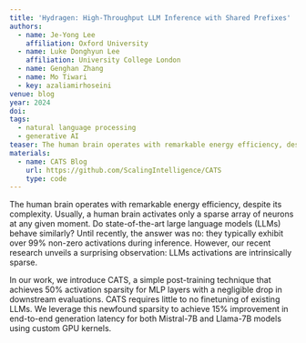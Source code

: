```yaml
---
title: 'Hydragen: High-Throughput LLM Inference with Shared Prefixes'
authors:
  - name: Je-Yong Lee
    affiliation: Oxford University
  - name: Luke Donghyun Lee
    affiliation: University College London
  - name: Genghan Zhang
  - name: Mo Tiwari
  - key: azaliamirhoseini
venue: blog
year: 2024
doi: 
tags:
  - natural language processing
  - generative AI
teaser: The human brain operates with remarkable energy efficiency, despite its complexity. Usually, a human brain activates only a sparse array of neurons at any given moment. Do state-of-the-art large language models (LLMs) behave similarly? Until recently, the answer was no. They typically exhibit over 99% non-zero activations during inference. However, our recent research unveils a surprising observation, LLMs activations are intrinsically sparse.
materials:
  - name: CATS Blog
    url: https://github.com/ScalingIntelligence/CATS
    type: code
---
```

The human brain operates with remarkable energy efficiency, despite its complexity. Usually, a human brain activates only a sparse array of neurons at any given moment. Do state-of-the-art large language models (LLMs) behave similarly? Until recently, the answer was no: they typically exhibit over 99% non-zero activations during inference. However, our recent research unveils a surprising observation: LLMs activations are intrinsically sparse.

In our work, we introduce CATS, a simple post-training technique that achieves 50% activation sparsity for MLP layers with a negligible drop in downstream evaluations. CATS requires little to no finetuning of existing LLMs. We leverage this newfound sparsity to achieve 15% improvement in end-to-end generation latency for both Mistral-7B and Llama-7B models using custom GPU kernels.